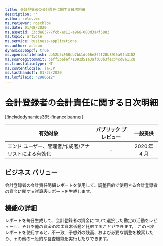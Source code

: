 ```yaml
---
title: 会計登録者の会計責任に関する日次明細
description: ''
author: relnotes
ms.reviewer: roschlom
ms.date: 01/08/2020
ms.assetid: 33cde637-7fcb-e911-a968-000d3a4f3883
ms.topic: article
ms.service: business-applications
ms.author: aolson
dynamics365pdf: true
ms.openlocfilehash: cb52b5c968cb7bb1dc06e80ff20b8925a9fa3302
ms.sourcegitcommit: ceff5b6bef71093d51a3afb60b3fecd4cd8a11c8
ms.translationtype: HT
ms.contentlocale: ja-JP
ms.lasthandoff: 01/25/2020
ms.locfileid: "2986612"
---
```

# <a name="daily-statement-of-treasurers-accountability"></a>会計登録者の会計責任に関する日次明細
[!include[dynamics365-finance banner](../includes/dynamics365-finance.md)]

| 有効対象    |  パブリック プレビュー | 一般提供 | 
| ---------- | :----------: |:----------: |
|エンド ユーザー、管理者/作成者/アナリストによる有効化|-| 2020 年 4 月|


## <a name="business-value"></a>ビジネス バリュー
<!-- bv start -->
会計登録者の会計責任明細レポートを使用して、調整目的で使用する会計登録者の資金に関する試算表レポートを生成します。 
<!-- bv end -->



## <a name="feature-details"></a>機能の詳細
<!--feature detail start -->
レポートを毎日生成して、会計登録者の資金について選択した勘定の活動をレビューし、それを他の資金の株主資本活動と比較することができます。 この日次レポートを使用すると、不一致、予想外の残高、および必要な調整を検索したり、その他の一般的な監査機能を実行したりできます。
<!--feature detail end -->









